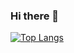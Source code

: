 ### Hi there 👋

[![Top Langs](https://github-readme-stats.vercel.app/api/top-langs/?username=anuraghazra&layout=compact)](https://github.com/mcgencer/github-readme-stats)





<!--
**mcgencer/mcgencer** is a ✨ _special_ ✨ repository because its `README.md` (this file) appears on your GitHub profile.

Here are some ideas to get you started:

- 🔭 I’m currently working on ...
- 🌱 I’m currently learning ...
- 👯 I’m looking to collaborate on ...
- 🤔 I’m looking for help with ...
- 💬 Ask me about ...
- 📫 How to reach me: ...
- 😄 Pronouns: ...
- ⚡ Fun fact: ...
-->
